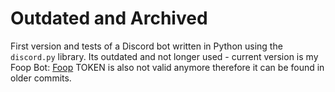 # Outdated and Archived

First version and tests of a Discord bot written in Python using the `discord.py` library. Its outdated and not longer used - current version is my Foop Bot: [Foop](https://github.com/Skijearz/FoopBot)
TOKEN is also not valid anymore therefore it can be found in older commits.
